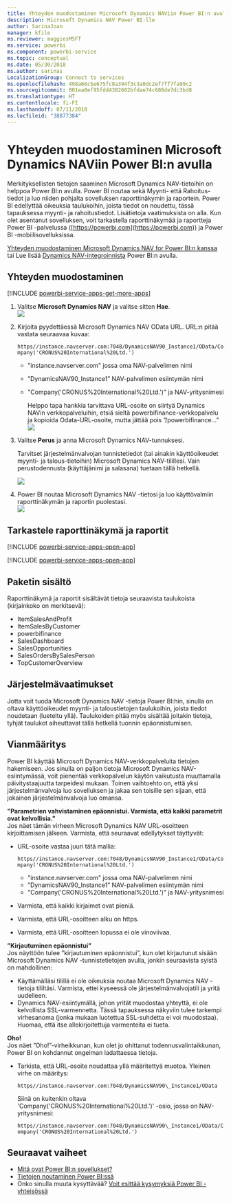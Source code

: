 ```yaml
---
title: Yhteyden muodostaminen Microsoft Dynamics NAViin Power BI:n avulla
description: Microsoft Dynamics NAV Power BI:lle
author: SarinaJoan
manager: kfile
ms.reviewer: maggiesMSFT
ms.service: powerbi
ms.component: powerbi-service
ms.topic: conceptual
ms.date: 05/30/2018
ms.author: sarinas
LocalizationGroup: Connect to services
ms.openlocfilehash: 498a66c5e675fc8a394f3c3a0dc2ef7ff7fa99c2
ms.sourcegitcommit: 001ea0ef95fdd4382602bfdae74c686de7dc3bd8
ms.translationtype: HT
ms.contentlocale: fi-FI
ms.lasthandoff: 07/11/2018
ms.locfileid: "38877384"
---
```

# <a name="connect-to-microsoft-dynamics-nav-with-power-bi"></a>Yhteyden muodostaminen Microsoft Dynamics NAViin Power BI:n avulla
Merkityksellisten tietojen saaminen Microsoft Dynamics NAV-tietoihin on helppoa Power BI:n avulla. Power BI noutaa sekä Myynti- että Rahoitus-tiedot ja luo niiden pohjalta sovelluksen raporttinäkymin ja raportein. Power BI edellyttää oikeuksia taulukoihin, joista tiedot on noudettu, tässä tapauksessa myynti- ja rahoitustiedot. Lisätietoja vaatimuksista on alla. Kun olet asentanut sovelluksen, voit tarkastella raporttinäkymää ja raportteja Power BI -palvelussa ([https://powerbi.com](https://powerbi.com)) ja Power BI -mobiilisovelluksissa. 

[Yhteyden muodostaminen Microsoft Dynamics NAV for Power BI:n kanssa](https://app.powerbi.com/getdata/services/microsoft-dynamics-nav) tai Lue lisää [Dynamics NAV-integroinnista](https://powerbi.microsoft.com/integrations/microsoft-dynamics-nav) Power BI:n avulla.

## <a name="how-to-connect"></a>Yhteyden muodostaminen
[!INCLUDE [powerbi-service-apps-get-more-apps](./includes/powerbi-service-apps-get-more-apps.md)]

1. Valitse **Microsoft Dynamics NAV** ja valitse sitten **Hae**.  
   ![](media/service-connect-to-microsoft-dynamics-nav/mdnav.png)
2. Kirjoita pyydettäessä Microsoft Dynamics NAV OData URL. URL:n pitää vastata seuraavaa kuvaa:
   
    `https//instance.navserver.com:7048/DynamicsNAV90_Instance1/OData/Company('CRONUS%20International%20Ltd.')`
   
   * "instance.navserver.com" jossa oma NAV-palvelimen nimi
   * ”DynamicsNAV90\_Instance1” NAV-palvelimen esiintymän nimi
   * "Company('CRONUS%20International%20Ltd.')" ja NAV-yritysnimesi
     
     Helppo tapa hankkia tarvittava URL-osoite on siirtyä Dynamics NAVin verkkopalveluihin, etsiä sieltä powerbifinance-verkkopalvelu ja kopioida Odata-URL-osoite, mutta jättää pois ”/powerbifinance...”  
     ![](media/service-connect-to-microsoft-dynamics-nav/param.png)
3. Valitse **Perus** ja anna Microsoft Dynamics NAV-tunnuksesi.
   
    Tarvitset järjestelmänvalvojan tunnistetiedot (tai ainakin käyttöoikeudet myynti- ja talous-tietoihin) Microsoft Dynamics NAV-tilillesi.  Vain perustodennusta (käyttäjänimi ja salasana) tuetaan tällä hetkellä.
   
    ![](media/service-connect-to-microsoft-dynamics-nav/creds.png)
4. Power BI noutaa Microsoft Dynamics NAV -tietosi ja luo käyttövalmiin raporttinäkymän ja raportin puolestasi.   
   ![](media/service-connect-to-microsoft-dynamics-nav/dashboard.png)

## <a name="view-the-dashboard-and-reports"></a>Tarkastele raporttinäkymä ja raportit
[!INCLUDE [powerbi-service-apps-open-app](./includes/powerbi-service-apps-open-app.md)]

[!INCLUDE [powerbi-service-apps-open-app](./includes/powerbi-service-apps-what-now.md)]

## <a name="whats-included"></a>Paketin sisältö
Raporttinäkymä ja raportit sisältävät tietoja seuraavista taulukoista (kirjainkoko on merkitsevä):  

* ItemSalesAndProfit  
* ItemSalesByCustomer  
* powerbifinance  
* SalesDashboard  
* SalesOpportunities  
* SalesOrdersBySalesPerson  
* TopCustomerOverview  

## <a name="system-requirements"></a>Järjestelmävaatimukset
Jotta voit tuoda Microsoft Dynamics NAV -tietoja Power BI:hin, sinulla on oltava käyttöoikeudet myynti- ja taloustietojen taulukoihin, joista tiedot noudetaan (lueteltu yllä). Taulukoiden pitää myös sisältää joitakin tietoja, tyhjät taulukot aiheuttavat tällä hetkellä tuonnin epäonnistumisen.

## <a name="troubleshooting"></a>Vianmääritys
Power BI käyttää Microsoft Dynamics NAV-verkkopalveluita tietojen hakemiseen. Jos sinulla on paljon tietoja Microsoft Dynamics NAV-esiintymässä, voit pienentää verkkopalvelun käytön vaikutusta muuttamalla päivitystaajuutta tarpeidesi mukaan. Toinen vaihtoehto on, että yksi järjestelmänvalvoja luo sovelluksen ja jakaa sen toisille sen sijaan, että jokainen järjestelmänvalvoja luo omansa.

**"Parametrien vahvistaminen epäonnistui. Varmista, että kaikki parametrit ovat kelvollisia."**  
Jos näet tämän virheen Microsoft Dynamics NAV URL-osoitteen kirjoittamisen jälkeen. Varmista, että seuraavat edellytykset täyttyvät:

* URL-osoite vastaa juuri tätä mallia:
  
    `https//instance.navserver.com:7048/DynamicsNAV90_Instance1/OData/Company('CRONUS%20International%20Ltd.')`
  
  * "instance.navserver.com" jossa oma NAV-palvelimen nimi
  * ”DynamicsNAV90\_Instance1” NAV-palvelimen esiintymän nimi
  * "Company('CRONUS%20International%20Ltd.')" ja NAV-yritysnimesi
* Varmista, että kaikki kirjaimet ovat pieniä.  
* Varmista, että URL-osoitteen alku on https.  
* Varmista, että URL-osoitteen lopussa ei ole vinoviivaa.

**”Kirjautuminen epäonnistui”**  
Jos näyttöön tulee ”kirjautuminen epäonnistui”, kun olet kirjautunut sisään Microsoft Dynamics NAV -tunnistetietojen avulla, jonkin seuraavista syistä on mahdollinen:

* Käyttämälläsi tilillä ei ole oikeuksia noutaa Microsoft Dynamics NAV -tietoja tililtäsi. Varmista, ettei kyseessä ole järjestelmänvalvojatili ja yritä uudelleen.
* Dynamics NAV-esiintymällä, johon yrität muodostaa yhteyttä, ei ole kelvollista SSL-varmennetta. Tässä tapauksessa näkyviin tulee tarkempi virhesanoma (jonka mukaan luotettua SSL-suhdetta ei voi muodostaa). Huomaa, että itse allekirjoitettuja varmenteita ei tueta.

**Oho!**  
Jos näet ”Oho!”-virheikkunan, kun olet jo ohittanut todennusvalintaikkunan, Power BI on kohdannut ongelman ladattaessa tietoja.

* Tarkista, että URL-osoite noudattaa yllä määritettyä muotoa. Yleinen virhe on määritys:
  
    `https//instance.navserver.com:7048/DynamicsNAV90\_Instance1/OData`
  
    Siinä on kuitenkin oltava 'Company('CRONUS%20International%20Ltd.')' -osio, jossa on NAV-yritysnimesi:
  
    `https//instance.navserver.com:7048/DynamicsNAV90\_Instance1/OData/Company('CRONUS%20International%20Ltd.')`

## <a name="next-steps"></a>Seuraavat vaiheet
* [Mitä ovat Power BI:n sovellukset?](service-install-use-apps.md)
* [Tietojen noutaminen Power BI:ssä](service-get-data.md)
* Onko sinulla muuta kysyttävää? [Voit esittää kysymyksiä Power BI -yhteisössä](http://community.powerbi.com/)

